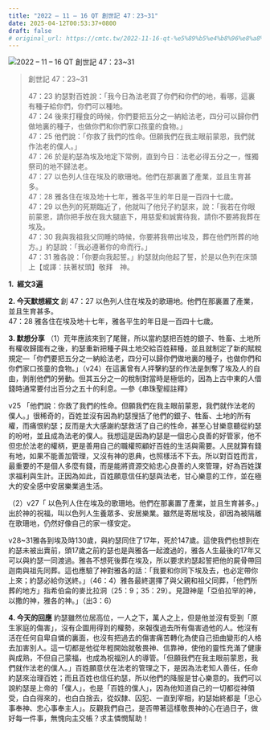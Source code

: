 ```yaml
---
title: "2022 – 11 – 16 QT 創世記 47：23~31"
date: 2025-04-12T00:53:37+0800
draft: false
# original_url: https://cmtc.tw/2022-11-16-qt-%e5%89%b5%e4%b8%96%e8%a8%98-47%ef%bc%9a2331
---
```


![2022 – 11 – 16 QT 創世記 47：23\~31](/images/qt.jpg  "2022 – 11 – 16 QT 創世記 47：23\~31")

> 創世記 47：23\~31
>
> 47：23 約瑟對百姓說：「我今日為法老買了你們和你們的地，看哪，這裏有種子給你們，你們可以種地。  
> 47：24 後來打糧食的時候，你們要把五分之一納給法老，四分可以歸你們做地裏的種子，也做你們和你們家口孩童的食物。」  
> 47：25 他們說：「你救了我們的性命。但願我們在我主眼前蒙恩，我們就作法老的僕人。」  
> 47：26 於是約瑟為埃及地定下常例，直到今日：法老必得五分之一，惟獨祭司的地不歸法老。  
> 47：27 以色列人住在埃及的歌珊地。他們在那裏置了產業，並且生育甚多。  
> 47：28 雅各住在埃及地十七年，雅各平生的年日是一百四十七歲。  
> 47：29 以色列的死期臨近了，他就叫了他兒子約瑟來，說：「我若在你眼前蒙恩，請你把手放在我大腿底下，用慈愛和誠實待我，請你不要將我葬在埃及。  
> 47：30 我與我祖我父同睡的時候，你要將我帶出埃及，葬在他們所葬的地方。」約瑟說：「我必遵著你的命而行。」  
> 47：31 雅各說：「你要向我起誓。」約瑟就向他起了誓，於是以色列在床頭上【或譯：扶著杖頭】敬拜　神。

**1.  經文3遍**

**2. 今天默想經文**
創 47：27 以色列人住在埃及的歌珊地。他們在那裏置了產業，並且生育甚多。  
47：28 雅各住在埃及地十七年，雅各平生的年日是一百四十七歲。

**3. 默想分享**
（1）荒年應該來到了尾聲，所以當約瑟把百姓的銀子、牲畜、土地所有權收歸國有之後，約瑟重新把種子與土地交給百姓耕種，並且就制定了新的賦稅規定—「你們要把五分之一納給法老，四分可以歸你們做地裏的種子，也做你們和你們家口孩童的食物。」（v24）在這裏曾有人抨擊約瑟的作法是剝奪了埃及人的自由，剝削他們的勞動。但其五分之一的稅制對當時是極低的，因為上古中東的人借錢時通常要付出百分之五十的利息。—參《串珠聖經註釋》

v25 「他們說：你救了我們的性命。但願我們在我主眼前蒙恩，我們就作法老的僕人。」很稀奇的，百姓並沒有因為約瑟搜括了他們的銀子、牲畜、土地的所有權，而痛恨約瑟；反而是大大感謝約瑟救活了自己的性命，甚至心甘樂意聽從約瑟的吩咐，並且成為法老的僕人。我想這是因為約瑟是一個忠心良善的好管家，他不但忠於法老的權柄，更是善用自己的職權照顧好百姓的生活與需要。人民就算有錢有地，如果不能善加管理，又沒有神的恩典，也照樣活不下去。所以對百姓而言，最重要的不是個人多麼有錢，而是能將資源交給忠心良善的人來管理，好為百姓謀求福利與生計。正因為如此，百姓願意信任約瑟與法老，甘心樂意的工作，並在極大的安全感中安居樂業過生活。

（2）v27「 以色列人住在埃及的歌珊地。他們在那裏置了產業，並且生育甚多。」出於神的祝福，叫以色列人生養眾多、安居樂業。雖然是寄居埃及，卻因為被隔離在歌珊地，仍然好像自己的家一樣安定。

v28\~31雅各到埃及時130歲，與約瑟同住了17年，死於147歲。這使我們也想到在約瑟未被出賣前，頭17歲之前約瑟也是與雅各一起渡過的，雅各人生最後的17年又可以與約瑟一同渡過。雅各不想死後葬在埃及，所以要求約瑟起誓把他的屍骨帶回迦南與祖先同葬。這也應驗了神對雅各的話：「我要和你同下埃及去，也必定帶你上來；約瑟必給你送終。」（46：4）雅各最終選擇了與父親和祖父同葬，「他們所葬的地方」指希伯侖的麥比拉洞（25：9；35：29）。見證神是「亞伯拉罕的神，以撒的神，雅各的神。」（出3：6）

**4. 今天的回應**
約瑟雖然位居高位，一人之下，萬人之上，但是他並沒有受到「原生家庭的傷害」，沒有企圖用得到的權勢，來報復過去所有傷害過他的人。他沒有活在任何自卑自憐的裏面，也沒有把過去的傷害痛苦轉化為使自己扭曲變形的人格去加害別人。這一切都是他從年輕開始就敬畏神、信靠神，使他的靈性充滿了健康與成熟，不但自己蒙福，也成為祝福別人的導管。「但願我們在我主眼前蒙恩，我們就作法老的僕人。」百姓願意伏在法老的管理之下，是因為法老知人善任，任命約瑟來治理百姓；而且百姓也信任約瑟，所以他們的降服是甘心樂意的。我們可以說約瑟是上帝的「僕人」，也是「百姓的僕人」，因為他知道自己的一切都從神領受，白白得來的，也白白捨去，從奴隸、囚犯、一直到宰相，約瑟始終都是「忠心事奉神、忠心事奉主人」。反觀我們自己，是否帶著這樣敬畏神的心在過日子，做好每一件事，無愧向主交帳？求主憐憫幫助！

